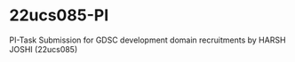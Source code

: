 # 22ucs085-PI
PI-Task Submission for GDSC development domain recruitments by HARSH JOSHI (22ucs085)
